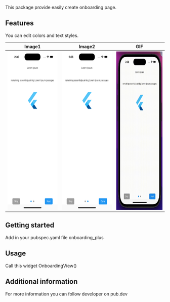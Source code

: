 <!--
This README describes the package. If you publish this package to pub.dev,
this README's contents appear on the landing page for your package.

For information about how to write a good package README, see the guide for
[writing package pages](https://dart.dev/guides/libraries/writing-package-pages).

For general information about developing packages, see the Dart guide for
[creating packages](https://dart.dev/guides/libraries/create-library-packages)
and the Flutter guide for
[developing packages and plugins](https://flutter.dev/developing-packages).
-->

This package provide easily create onboarding page.

## Features

You can edit colors and text styles.

|Image1 | Image2| GIF |
|---|---|---|
|<img src="https://github.com/erayhamurlu/onboarding_plus/blob/main/screenshot1.png" width="238" height="500">|<img src="https://github.com/erayhamurlu/onboarding_plus/blob/main/screenshot2.png" width="238" height="500">|<img src="https://github.com/erayhamurlu/onboarding_plus/blob/main/gif1.gif" width="238" height="500">|

## Getting started

Add in your pubspec.yaml file onboarding_plus

## Usage

Call this widget OnboardingView()

## Additional information

For more information you can follow developer on pub.dev

